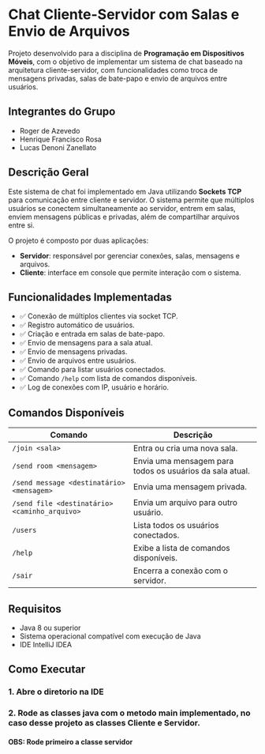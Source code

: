 # Chat Cliente-Servidor com Salas e Envio de Arquivos

Projeto desenvolvido para a disciplina de **Programação em Dispositivos Móveis**, com o objetivo de implementar um sistema de chat baseado na arquitetura cliente-servidor, com funcionalidades como troca de mensagens privadas, salas de bate-papo e envio de arquivos entre usuários.

## Integrantes do Grupo

- Roger de Azevedo  
- Henrique Francisco Rosa
- Lucas Denoni Zanellato

## Descrição Geral

Este sistema de chat foi implementado em Java utilizando **Sockets TCP** para comunicação entre cliente e servidor. O sistema permite que múltiplos usuários se conectem simultaneamente ao servidor, entrem em salas, enviem mensagens públicas e privadas, além de compartilhar arquivos entre si.

O projeto é composto por duas aplicações:
- **Servidor**: responsável por gerenciar conexões, salas, mensagens e arquivos.
- **Cliente**: interface em console que permite interação com o sistema.

## Funcionalidades Implementadas

- ✅ Conexão de múltiplos clientes via socket TCP.
- ✅ Registro automático de usuários.
- ✅ Criação e entrada em salas de bate-papo.
- ✅ Envio de mensagens para a sala atual.
- ✅ Envio de mensagens privadas.
- ✅ Envio de arquivos entre usuários.
- ✅ Comando para listar usuários conectados.
- ✅ Comando `/help` com lista de comandos disponíveis.
- ✅ Log de conexões com IP, usuário e horário.

## Comandos Disponíveis

| Comando | Descrição |
|--------|------------|
| `/join <sala>` | Entra ou cria uma nova sala. |
| `/send room <mensagem>` | Envia uma mensagem para todos os usuários da sala atual. |
| `/send message <destinatário> <mensagem>` | Envia uma mensagem privada. |
| `/send file <destinatário> <caminho_arquivo>` | Envia um arquivo para outro usuário. |
| `/users` | Lista todos os usuários conectados. |
| `/help` | Exibe a lista de comandos disponíveis. |
| `/sair` | Encerra a conexão com o servidor. |

## Requisitos

- Java 8 ou superior
- Sistema operacional compatível com execução de Java
- IDE  IntelliJ IDEA

## Como Executar

### 1. Abre o diretorio na IDE

### 2. Rode as classes java com o metodo main implementado, no caso desse projeto as classes Cliente e Servidor.

#### OBS: Rode primeiro a classe servidor





